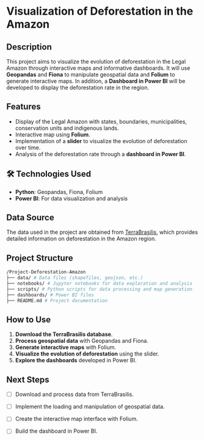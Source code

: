 # Visualization of Deforestation in the Amazon

## Description
This project aims to visualize the evolution of deforestation in the Legal Amazon through interactive maps and informative dashboards. It will use **Geopandas** and **Fiona** to manipulate geospatial data and **Folium** to generate interactive maps. In addition, a **Dashboard in Power BI** will be developed to display the deforestation rate in the region.

## Features
- Display of the Legal Amazon with states, boundaries, municipalities, conservation units and indigenous lands.
- Interactive map using **Folium**.
- Implementation of a **slider** to visualize the evolution of deforestation over time.
- Analysis of the deforestation rate through a **dashboard in Power BI**.

## 🛠 Technologies Used 
- **Python**: Geopandas, Fiona, Folium
- **Power BI**: For data visualization and analysis

## Data Source
The data used in the project are obtained from [TerraBrasilis](http://terrabrasilis.dpi.inpe.br/), which provides detailed information on deforestation in the Amazon region.

## Project Structure
```bash
/Project-Deforestation-Amazon
├── data/ # Data files (shapefiles, geojson, etc.)
├── notebooks/ # Jupyter notebooks for data exploration and analysis
├── scripts/ # Python scripts for data processing and map generation
├── dashboards/ # Power BI files
├── README.md # Project documentation
```

## How to Use
1. **Download the TerraBrasilis database**.
2. **Process geospatial data** with Geopandas and Fiona.
3. **Generate interactive maps** with Folium.
4. **Visualize the evolution of deforestation** using the slider.
5. **Explore the dashboards** developed in Power BI.

## Next Steps
- [ ] Download and process data from TerraBrasilis.
- [ ] Implement the loading and manipulation of geospatial data.
- [ ] Create the interactive map interface with Folium.
- [ ] Build the dashboard in Power BI.

